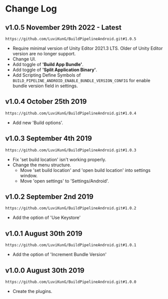 # Change Log

## v1.0.5 November 29th 2022 - Latest

`https://github.com/LuviKunG/BuildPipelineAndroid.git#1.0.5`

- Require minimal version of Unity Editor 2021.3 LTS. Older of Unity Editor version are no longer support.
- Change UI.
- Add toggle of **'Build App Bundle'**.
- Add toggle of **'Split Application Binary'**.
- Add Scripting Define Symbols of `BUILD_PIPELINE_ANDROID_ENABLE_BUNDLE_VERSION_CONFIG` for enable bundle version field in settings.

## v1.0.4 October 25th 2019

`https://github.com/LuviKunG/BuildPipelineAndroid.git#1.0.4`

- Add new 'Build options'.

## v1.0.3 September 4th 2019

`https://github.com/LuviKunG/BuildPipelineAndroid.git#1.0.3`

- Fix 'set build location' isn't working properly.
- Change the menu structure.
    - Move 'set build location' and 'open build location' into settings window.
    - Move 'open settings' to 'Settings/Android'.

## v1.0.2 September 2nd 2019

`https://github.com/LuviKunG/BuildPipelineAndroid.git#1.0.2`

- Add the option of 'Use Keystore'

## v1.0.1 August 30th 2019

`https://github.com/LuviKunG/BuildPipelineAndroid.git#1.0.1`

- Add the option of 'Increment Bundle Version'

## v1.0.0 August 30th 2019

`https://github.com/LuviKunG/BuildPipelineAndroid.git#1.0.0`

- Create the plugins.